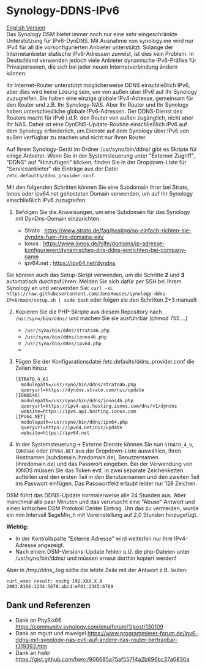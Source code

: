 # Synology-DDNS-IPv6

[English Version](README_E.md)    
Das Synology DSM bietet immer noch nur eine sehr eingeschränkte Unterstützung für IPv6-DynDNS. Mit Ausnahme von synology.me wird nur IPv4 für all die vorkonfigurierten Anbieter unterstützt. Solange der Internetanbieter statische IPv6-Adressen zuweist, ist dies kein Problem. In Deutschland verwenden jedoch viele Anbieter dynamische IPv6-Präfixe für Privatpersonen, die sich bei jeder neuen Internetverbindung ändern können.

Ihr Internet-Router unterstützt möglicherweise DDNS einschließlich IPv6, aber dies wird keine Lösung sein, um von außen über IPv6 auf Ihr Synology zuzugreifen. Sie haben eine einzige globale IPv4-Adresse, gemeinsam für den Router und z.B. Ihr Synology-NAS. Aber Ihr Router und Ihr Synology haben unterschiedliche globale IPv6-Adressen. Der DDNS-Dienst des Routers macht für IPv6 i.d.R. den Router von außen zugänglich, nicht aber Ihr NAS. Daher ist eine DynDNS-Update-Routine einschließlich IPv6 auf dem Synology erforderlich, um Dienste auf dem Synology über IPv6 von außen verfügbar zu machen und nicht nur Ihren Router.

Auf Ihrem Synology-Gerät im Ordner /usr/syno/bin/ddns/ gibt es Skripte für einige Anbieter. Wenn Sie in der Systemsteuerung unter "Externer Zugriff", "DDNS" auf "Hinzufügen" klicken, finden Sie in der Dropdown-Liste für "Serviceanbieter" die Einträge aus der Datei `/etc.defaults/ddns_provider.conf`.

Mit den folgenden Schritten können Sie eine Subdomain Ihrer bei Strato, Ionos oder ipv64.net gehosteten Domain verwenden, um auf Ihr Synology einschließlich IPv6 zuzugreifen:
1) Befolgen Sie die Anweisungen, um eine Subdomain für das Synology mit DynDns-Domain einzurichten.

   - Strato    : https://www.strato.de/faq/hosting/so-einfach-richten-sie-dyndns-fuer-ihre-domains-ein/
   - Ionos     : https://www.ionos.de/hilfe/domains/ip-adresse-konfigurieren/dynamisches-dns-ddns-einrichten-bei-company-name
   - ipv64.net : https://ipv64.net/dyndns

Sie können auch das Setup-Skript verwenden, um die Schritte **2** und **3** automatisch durchzuführen:
Melden Sie sich dafür per SSH bei Ihrem Synology an und verwenden Sie:
`curl -sL https://raw.githubusercontent.com/JensHouses/synology-ddns-IPv6/main/setup.sh | sudo bash`
oder folgen sie den Schritten 2+3 manuell:

2) Kopieren Sie die PHP-Skripte aus diesem Repository nach `/usr/syno/bin/ddns/` und machen Sie sie ausführbar (chmod 755 ...)
   - `/usr/syno/bin/ddns/strato46.php`
   - `/usr/syno/bin/ddns/ionos46.php`
   - `/usr/syno/bin/ddns/ipv64.php`
   - 
3) Fügen Sie der Konfigurationsdatei /etc.defaults/ddns_provider.conf die Zeilen hinzu:

       [STRATO_4_6]
         modulepath=/usr/syno/bin/ddns/strato46.php
         queryurl=https://dyndns.strato.com/nic/update
       [IONOS46]
         modulepath=/usr/syno/bin/ddns/ionos46.php
         queryurl=https://ipv4.api.hosting.ionos.com/dns/v1/dyndns
         website=https://ipv4.api.hosting.ionos.com
       [IPV64.NET]
         modulepath=/usr/syno/bin/ddns/ipv64.php
         queryurl=https://ipv64.net/nic/update
         website=https://ipv64.net
   
5) In der Systemsteuerung-> Externe Dienste können Sie nun `STRATO_4_6`, `IONOS46` oder `IPV64.NET` aus der Dropdown-Liste auswählen, Ihren Hostnamen (subdomain.ihredomain.de), Benutzernamen (ihredomain.de) und das Passwort eingeben.
   Bei der Verwendung von IONOS müssen Sie das Token evtl. in zwei separate Zeichenketten aufteilen und den ersten Teil in den Benutzernamen und den zweiten Teil ins Passwort einfügen. Das Passwortfeld erlaubt leider nur 128 Zeichen.

DSM führt das DDNS-Update normalerweise alle 24 Stunden aus. Aber manchmal alle paar Minuten und das verursacht eine "Abuse" Antwort und einen kritischen DSM Protokoll Center Eintrag. Um das zu vermeiden, wurde ein min Intervall $ageMin_h mit Voreinstellung auf 2,0 Stunden hinzugefügt.

**Wichtig:** 
- In der Kontrollspalte "Externe Adresse" wird weiterhin nur Ihre IPv4-Adresse angezeigt.
- Nach einem DSM-Versions-Update fehlen u.U. die php-Dateien unter /usr/syno/bin/ddns/ und müssen erneut dorthin kopiert werden!

Aber in /tmp/ddns_<dienstname>.log sollte die letzte Zeile mit der Antwort z.B. lauten:

`curl_exec result: nochg 192.XXX.X.X 2003:8106:1234:5678:abcd:ef01:2345:6789`

## Dank und Referenzen
- Dank an PhySix66 https://community.synology.com/enu/forum/1/post/130109
- Dank an mgutt und mweigel https://www.programmierer-forum.de/ipv6-ddns-mit-synology-nas-evtl-auf-andere-nas-router-bertragbar-t319393.htm
- Dank an hwkr https://gist.github.com/hwkr/906685a75af55714a2b696bc37a0830a

